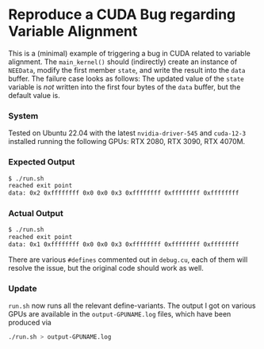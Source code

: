 # Reproduce a CUDA Bug regarding Variable Alignment

This is a (minimal) example of triggering a bug in CUDA related to variable alignment.
The `main_kernel()` should (indirectly) create an instance of `NEEData`, modify the first member `state`, and write the result into the `data` buffer.
The failure case looks as follows:
The updated value of the `state` variable is *not* written into the first four bytes of the `data` buffer, but the default value is.

### System
Tested on Ubuntu 22.04 with the latest `nvidia-driver-545` and `cuda-12-3` installed running the following GPUs: RTX 2080, RTX 3090, RTX 4070M.

### Expected Output
```bash
$ ./run.sh
reached exit point
data: 0x2 0xffffffff 0x0 0x0 0x3 0xffffffff 0xffffffff 0xffffffff
```

### Actual Output
```bash
$ ./run.sh
reached exit point
data: 0x1 0xffffffff 0x0 0x0 0x3 0xffffffff 0xffffffff 0xffffffff
```

There are various `#defines` commented out in `debug.cu`, each of them will resolve the issue, but the original code should work as well.


### Update

`run.sh` now runs all the relevant define-variants.
The output I got on various GPUs are available in the `output-GPUNAME.log` files, which have been produced via
```bash
./run.sh > output-GPUNAME.log
```
